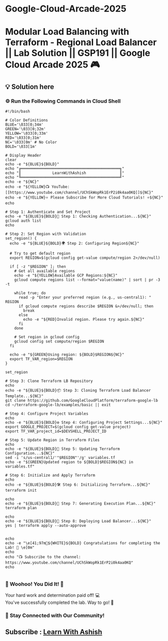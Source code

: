 # Google-Cloud-Arcade-2025

# Modular Load Balancing with Terraform - Regional Load Balancer || Lab Solution || GSP191 || Google Cloud Arcade 2025 🎮

## 💡 Solution here

### ⚙️ Run the Following Commands in Cloud Shell

```
#!/bin/bash

# Color Definitions
BLUE='\033[0;34m'
GREEN='\033[0;32m'
YELLOW='\033[0;33m'
RED='\033[0;31m'
NC='\033[0m' # No Color
BOLD='\033[1m'

# Display Header
clear
echo -e "${BLUE}${BOLD}"
echo "╔════════════════════════════════════════════╗"
echo "║              LearnWithAshish               ║"
echo "╚════════════════════════════════════════════╝"
echo -e "${NC}"
echo -e "${YELLOW}📺 YouTube: [[https://www.youtube.com/channel/UChSkWopRk1ErP2i0k4aa0KQ]]${NC}"
echo -e "${YELLOW}⭐ Please Subscribe for More Cloud Tutorials! ⭐${NC}"
echo

# Step 1: Authenticate and Set Project
echo -e "${BLUE}${BOLD}🔐 Step 1: Checking Authentication...${NC}"
gcloud auth list
echo

# Step 2: Set Region with Validation
set_region() {
  echo -e "${BLUE}${BOLD}🌍 Step 2: Configuring Region${NC}"
  
  # Try to get default region
  export REGION=$(gcloud config get-value compute/region 2>/dev/null)
  
  if [ -z "$REGION" ]; then
    # Get all available regions
    echo -e "${YELLOW}Available GCP Regions:${NC}"
    gcloud compute regions list --format="value(name)" | sort | pr -3 -t
    
    while true; do
      read -p "Enter your preferred region (e.g., us-central1): " REGION
      if gcloud compute regions describe $REGION &>/dev/null; then
        break
      else
        echo -e "${RED}Invalid region. Please try again.${NC}"
      fi
    done
    
    # Set region in gcloud config
    gcloud config set compute/region $REGION
  fi
  
  echo -e "${GREEN}Using region: ${BOLD}$REGION${NC}"
  export TF_VAR_region=$REGION
}

set_region

# Step 3: Clone Terraform LB Repository
echo
echo -e "${BLUE}${BOLD}📦 Step 3: Cloning Terraform Load Balancer Template...${NC}"
git clone https://github.com/GoogleCloudPlatform/terraform-google-lb
cd ~/terraform-google-lb/examples/basic || exit

# Step 4: Configure Project Variables
echo
echo -e "${BLUE}${BOLD}⚙️ Step 4: Configuring Project Settings...${NC}"
export GOOGLE_PROJECT=$(gcloud config get-value project)
export TF_VAR_project_id=$DEVSHELL_PROJECT_ID

# Step 5: Update Region in Terraform Files
echo
echo -e "${BLUE}${BOLD}🔄 Step 5: Updating Terraform Configuration...${NC}"
sed -i 's/us-central1/'"$REGION"'/g' variables.tf
echo -e "${GREEN}Updated region to ${BOLD}$REGION${NC} in variables.tf"

# Step 6: Initialize and Apply Terraform
echo
echo -e "${BLUE}${BOLD}🛠️ Step 6: Initializing Terraform...${NC}"
terraform init

echo
echo -e "${BLUE}${BOLD}📝 Step 7: Generating Execution Plan...${NC}"
terraform plan

echo
echo -e "${BLUE}${BOLD}🚀 Step 8: Deploying Load Balancer...${NC}"
yes | terraform apply --auto-approve


echo
echo -e "\e[41;97m🎉${WHITE}${BOLD} Congratulations for completing the Lab! 🎉 \e[0m"
echo
echo "📺 Subscribe to the channel: https://www.youtube.com/channel/UChSkWopRk1ErP2i0k4aa0KQ"
echo


```

### 🎉 Woohoo! You Did It! 🎉

Your hard work and determination paid off! 💻  
You've successfully completed the lab. Way to go! 🚀  

### 💬 Stay Connected with Our Community!


## Subscribe :  [Learn With Ashish](https://www.youtube.com/channel/UChSkWopRk1ErP2i0k4aa0KQ)

